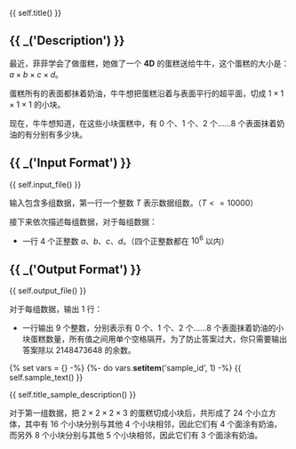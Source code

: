 {{ self.title() }}

## {{ _('Description') }}

最近，菲菲学会了做蛋糕，她做了一个 **4D** 的蛋糕送给牛牛，这个蛋糕的大小是： $a \times b \times c \times d$。

蛋糕所有的表面都抹着奶油，牛牛想把蛋糕沿着与表面平行的超平面，切成 $1 \times 1 \times 1 \times 1$ 的小块。

现在，牛牛想知道，在这些小块蛋糕中，有 $0$ 个、$1$ 个、$2$ 个……$8$ 个表面抹着奶油的有分别有多少块。

## {{ _('Input Format') }}

{{ self.input_file() }}

输入包含多组数据，第一行一个整数 $T$ 表示数据组数。（$T <= 10000$）

接下来依次描述每组数据，对于每组数据：

* 一行 $4$ 个正整数 $a$、$b$、$c$、$d$。（四个正整数都在 $10^6$ 以内）

## {{ _('Output Format') }}

{{ self.output_file() }}

对于每组数据，输出 $1$ 行：

* 一行输出 $9$ 个整数，分别表示有 $0$ 个、$1$ 个、$2$ 个……$8$ 个表面抹着奶油的小块蛋糕数量，所有值之间用单个空格隔开。为了防止答案过大，你只需要输出答案除以 $2148473648$ 的余数。

{% set vars = {} -%}
{%- do vars.__setitem__('sample_id', 1) -%}
{{ self.sample_text() }}

{{ self.title_sample_description() }}

对于第一组数据，把 $2 \times 2 \times 2 \times 3$ 的蛋糕切成小块后，共形成了 $24$ 个小立方体，其中有 $16$ 个小块分别与其他 $4$ 个小块相邻，因此它们有 $4$ 个面涂有奶油，而另外 $8$ 个小块分别与其他 $5$ 个小块相邻，因此它们有 $3$ 个面涂有奶油。

